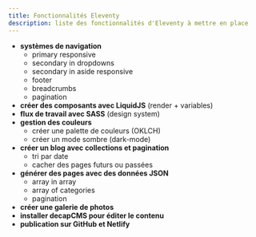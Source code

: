 ```yaml
---
title: Fonctionnalités Eleventy
description: liste des fonctionnalités d'Eleventy à mettre en place
---
```

- **systèmes de navigation**
  - primary responsive
  - secondary in dropdowns
  - secondary in aside responsive
  - footer
  - breadcrumbs
  - pagination
- **créer des composants avec LiquidJS** (render + variables)
- **flux de travail avec SASS** (design system)
- **gestion des couleurs**
  - créer une palette de couleurs (OKLCH)
  - créer un mode sombre (dark-mode)
- **créer un blog avec collections et pagination**
  - tri par date
  - cacher des pages futurs ou passées
- **générer des pages avec des données JSON**
  - array in array
  - array of categories
  - pagination
- **créer une galerie de photos**
- **installer decapCMS pour éditer le contenu**
- **publication sur GitHub et Netlify**